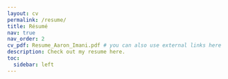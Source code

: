```yaml
---
layout: cv
permalink: /resume/
title: Résumé
nav: true
nav_order: 2
cv_pdf: Resume_Aaron_Imani.pdf # you can also use external links here
description: Check out my resume here.
toc:
  sidebar: left
---
```

